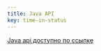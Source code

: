 ```yaml
---
title: Java API
key: time-in-status
---
```


[Java api доступно по ссылке](/jira/plugins/time-in-status/java/doc/)